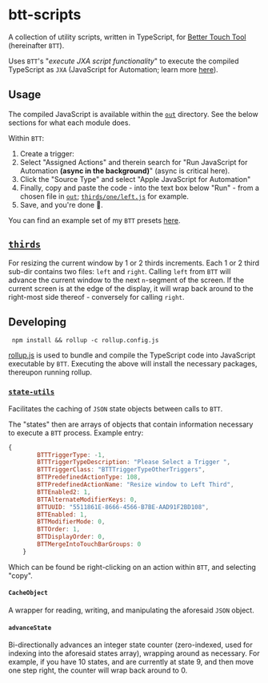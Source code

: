 # btt-scripts

A collection of utility scripts, written in TypeScript, for [Better Touch Tool](https://bettertouchtool.com) (hereinafter `BTT`).

Uses `BTT`'s "_execute JXA script functionality_" to execute the compiled TypeScript as `JXA` (JavaScript for Automation; learn more [here](https://github.com/JXA-Cookbook/JXA-Cookbook)).

## Usage

The compiled JavaScript is available within the [`out`](out/) directory.
See the below sections for what each module does.

Within `BTT`:

1.  Create a trigger:
2.  Select "Assigned Actions" and therein search for "Run JavaScript for Automation **(async in the background)**" (async is critical here).
3.  Click the "Source Type" and select "Apple JavaScript for Automation"
4.  Finally, copy and paste the code - into the text box below "Run" - from a chosen file in [`out`](out/); [`thirds/one/left.js`](out/thirds/one/left.js) for example.
5.  Save, and you're done 🎉.

You can find an example set of my `BTT` presets [here](data/presets.bttpreset).

## [`thirds`](src/thirds/)

For resizing the current window by 1 or 2 thirds increments. Each 1 or 2 third sub-dir contains two files: `left` and `right`. Calling `left` from `BTT` will advance the current window to the next `n`-segment of the screen. If the current screen is at the edge of the display, it will wrap back around to the right-most side thereof - conversely for calling `right`.

## Developing

     npm install && rollup -c rollup.config.js

[rollup.js](https://rollupjs.org/guide/en/) is used to bundle and compile the TypeScript code into JavaScript executable by `BTT`. Executing the above will install the necessary packages, thereupon running rollup.

### [`state-utils`](src/state-utils.ts)

Facilitates the caching of `JSON` state objects between calls to `BTT`.

The "states" then are arrays of objects that contain information necessary to execute a `BTT` process. Example entry:

```js
{
        BTTTriggerType: -1,
        BTTTriggerTypeDescription: "Please Select a Trigger ",
        BTTTriggerClass: "BTTTriggerTypeOtherTriggers",
        BTTPredefinedActionType: 108,
        BTTPredefinedActionName: "Resize window to Left Third",
        BTTEnabled2: 1,
        BTTAlternateModifierKeys: 0,
        BTTUUID: "5511861E-8666-4566-B7BE-AAD91F2BD108",
        BTTEnabled: 1,
        BTTModifierMode: 0,
        BTTOrder: 1,
        BTTDisplayOrder: 0,
        BTTMergeIntoTouchBarGroups: 0
    }
```

Which can be found be right-clicking on an action within `BTT`, and selecting "copy".

#### `CacheObject`

A wrapper for reading, writing, and manipulating the aforesaid `JSON` object.

#### `advanceState`

Bi-directionally advances an integer state counter (zero-indexed, used for indexing into the aforesaid states array), wrapping around as necessary. For example, if you have 10 states, and are currently at state 9, and then move one step right, the counter will wrap back around to 0.
